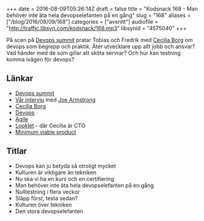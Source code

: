 +++
date = 2016-08-09T05:26:14Z
draft = false
title = "Kodsnack 168 - Man behöver inte äta hela devopselefanten på en gång"
slug = "168"
aliases = ["/blog/2016/08/09/168"]
categories = ["avsnitt"]
audiofile = "http://traffic.libsyn.com/kodsnack/168.mp3"
libsynid = "4575040"
+++

På scen på [Devops summit](http://techworld.event.idg.se/event/devops-summit-2016/) pratar Tobias och Fredrik med [Cecilia Borg](https://twitter.com/CeciliaBorg) om devops som begrepp och praktik. Äter utvecklare upp allt jobb och ansvar? Vad händer med de som gillar att sköta servrar? Och hur kan testning komma ivägen för devops?

## Länkar ##
* [Devops summit](http://techworld.event.idg.se/event/devops-summit-2016/)
* [Vår intervju](http://kodsnack.se/156/) med [Joe Armstrong](https://joearms.github.io/index.html)
* [Cecilia Borg](https://twitter.com/CeciliaBorg)
* [Devops](https://en.wikipedia.org/wiki/DevOps)
* [Agile](https://en.wikipedia.org/wiki/Agile_software_development)
* [Looklet](http://looklet.com/) - där Cecilia är CTO
* [Minimum viable product](https://en.wikipedia.org/wiki/Minimum_viable_product)

## Titlar ##
* Devops kan ju betyda så otroligt mycket
* Kulturen är viktigare än tekniken
* Nu ska vi ha en kurs och en certifiering
* Man behöver inte äta hela devopselefanten på en gång
* Nulltestning i flera veckor
* Släpp först, testa sedan?
* Kulturen över tekniken
* Den stora devopselefanten
